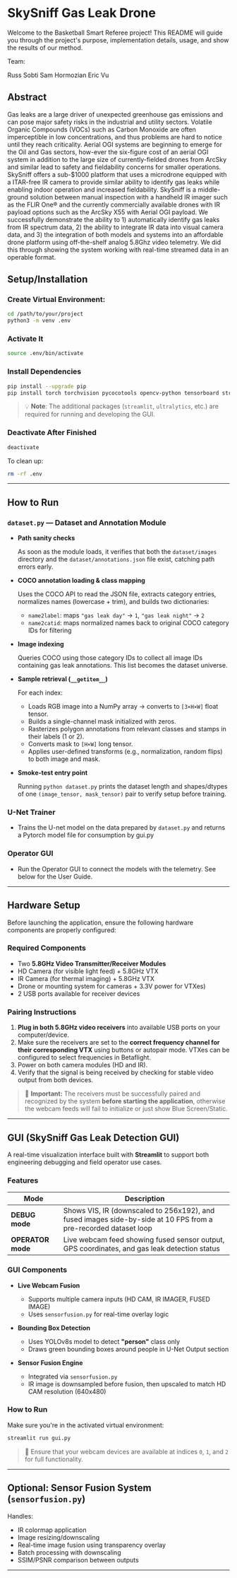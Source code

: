 # SkySniff Gas Leak Drone
Welcome to the Basketball Smart Referee project! This README will guide you through the project's purpose, implementation details, usage, and show the results of our method.

Team:

Russ Sobti
Sam Hormozian 
Eric Vu

## Abstract
Gas leaks are a large driver of unexpected greenhouse gas emissions and can pose major safety risks in the industrial and utility sectors. Volatile Organic Compounds (VOCs) such as Carbon Monoxide are often imperceptible in low concentrations, and thus problems are hard to notice until they reach criticality. Aerial OGI systems are beginning to emerge for the Oil and Gas sectors, how-ever the six-figure cost of an aerial OGI system in addition to the large size of currently-fielded drones from ArcSky and similar lead to safety and fieldability concerns for smaller operations. SkySniff offers a sub-$1000 platform that uses a microdrone equipped with a ITAR-free IR camera to provide similar ability to identify gas leaks while enabling indoor operation and increased fieldability. SkySniff is a middle-ground solution between manual inspection with a handheld IR imager such as the FLIR One® and the currently commercially available drones with IR payload options such as the ArcSky X55 with Aerial OGI payload. We successfully demonstrate the ability to 1) automatically identify gas leaks from IR spectrum data, 2) the ability to integrate IR data into visual camera data, and 3) the integration of both models and systems into an affordable drone platform using off-the-shelf analog 5.8Ghz video telemetry. We did this through showing the system working with real-time streamed data in an operable format.

## Setup/Installation

### Create Virtual Environment:

```bash
cd /path/to/your/project
python3 -m venv .env
```

### Activate It

```bash
source .env/bin/activate
```

### Install Dependencies

```bash
pip install --upgrade pip
pip install torch torchvision pycocotools opencv-python tensorboard streamlit streamlit-autorefresh ultralytics numpy pillow scikit-image
```

> 💡 **Note**: The additional packages (`streamlit`, `ultralytics`, etc.) are required for running and developing the GUI.

### Deactivate After Finished

```bash
deactivate
```

To clean up:

```bash
rm -rf .env
```

---

## How to Run

### `dataset.py` — Dataset and Annotation Module

- **Path sanity checks**

  As soon as the module loads, it verifies that both the `dataset/images` directory and the `dataset/annotations.json` file exist, catching path errors early.
- **COCO annotation loading & class mapping**

  Uses the COCO API to read the JSON file, extracts category entries, normalizes names (lowercase + trim), and builds two dictionaries:

  - `name2label`: maps `"gas leak day"` → `1`, `"gas leak night"` → `2`
  - `name2catid`: maps normalized names back to original COCO category IDs for filtering
- **Image indexing**

  Queries COCO using those category IDs to collect all image IDs containing gas leak annotations. This list becomes the dataset universe.
- **Sample retrieval (`__getitem__`)**

  For each index:

  - Loads RGB image into a NumPy array → converts to `[3×H×W]` float tensor.
  - Builds a single-channel mask initialized with zeros.
  - Rasterizes polygon annotations from relevant classes and stamps in their labels (1 or 2).
  - Converts mask to `[H×W]` long tensor.
  - Applies user-defined transforms (e.g., normalization, random flips) to both image and mask.
- **Smoke-test entry point**

  Running `python dataset.py` prints the dataset length and shapes/dtypes of one `(image_tensor, mask_tensor)` pair to verify setup before training.

### U-Net Trainer
  - Trains the U-net model on the data prepared by `dataset.py` and returns a Pytorch model file for consumption by gui.py

### Operator GUI
  - Run the Operator GUI to connect the models with the telemetry. See below for the User Guide. 

---

## Hardware Setup

Before launching the application, ensure the following hardware components are properly configured:

### Required Components

- Two **5.8GHz Video Transmitter/Receiver Modules**
- HD Camera (for visible light feed) + 5.8GHz VTX
- IR Camera (for thermal imaging) + 5.8GHz VTX
- Drone or mounting system for cameras + 3.3V power for VTXes)
- 2 USB ports available for receiver devices

### Pairing Instructions

1. **Plug in both 5.8GHz video receivers** into available USB ports on your computer/device.
2. Make sure the receivers are set to the **correct frequency channel for their corresponding VTX** using buttons or autopair mode. VTXes can be configured to select frequencies in Betaflight.
4. Power on both camera modules (HD and IR).
5. Verify that the signal is being received by checking for stable video output from both devices.

> 📌 **Important:** The receivers must be successfully paired and recognized by the system **before starting the application**, otherwise the webcam feeds will fail to initialize or just show Blue Screen/Static.

---

## GUI (SkySniff Gas Leak Detection GUI)

A real-time visualization interface built with **Streamlit** to support both engineering debugging and field operator use cases.

### Features

| Mode                    | Description                                                                                                     |
| ----------------------- | --------------------------------------------------------------------------------------------------------------- |
| **DEBUG mode**    | Shows VIS, IR (downscaled to 256x192), and fused images side-by-side at 10 FPS from a pre-recorded dataset loop |
| **OPERATOR mode** | Live webcam feed showing fused sensor output, GPS coordinates, and gas leak detection status                    |

### GUI Components

- **Live Webcam Fusion**

  - Supports multiple camera inputs (HD CAM, IR IMAGER, FUSED IMAGE)
  - Uses `sensorfusion.py` for real-time overlay logic
- **Bounding Box Detection**

  - Uses YOLOv8s model to detect **"person"** class only
  - Draws green bounding boxes around people in U-Net Output section
- **Sensor Fusion Engine**

  - Integrated via `sensorfusion.py`
  - IR image is downsampled before fusion, then upscaled to match HD CAM resolution (640x480)

### How to Run

Make sure you're in the activated virtual environment:

```bash
streamlit run gui.py
```

> 📁 Ensure that your webcam devices are available at indices `0`, `1`, and `2` for full functionality.

---

## Optional: Sensor Fusion System (`sensorfusion.py`)

Handles:

- IR colormap application
- Image resizing/downscaling
- Real-time image fusion using transparency overlay
- Batch processing with downscaling
- SSIM/PSNR comparison between outputs

---
